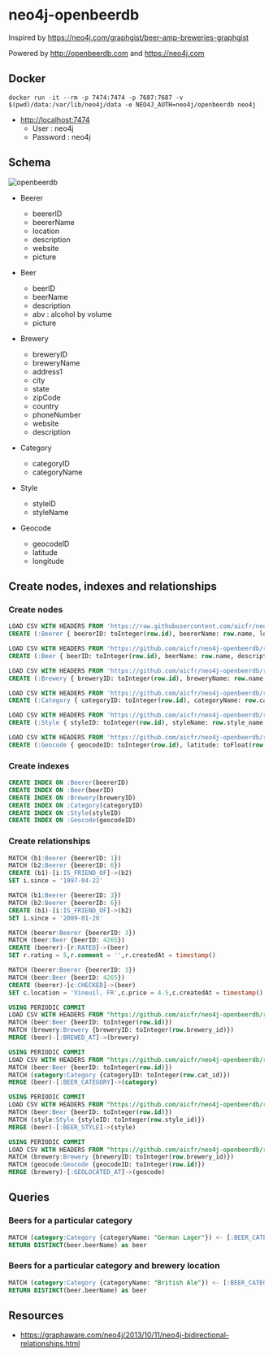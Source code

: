 # neo4j-openbeerdb

Inspired by https://neo4j.com/graphgist/beer-amp-breweries-graphgist

Powered by http://openbeerdb.com and https://neo4j.com

## Docker

```
docker run -it --rm -p 7474:7474 -p 7687:7687 -v $(pwd)/data:/var/lib/neo4j/data -e NEO4J_AUTH=neo4j/openbeerdb neo4j
```

* <http://localhost:7474>
  * User : neo4j
  * Password : neo4j

## Schema

![openbeerdb](http://www.plantuml.com/plantuml/png/XP3F2eCm38VlFaMF2le2Emp_PKuc4wemF8dM88AsKZk6Rx_gt8Q7iLCI-BvVIDn9LLBTXvw84NcDA9lQC7rTKLh4SOva7Ino8DJB8JHbfJhUseI9OK2kT2EnKjXuolhX1MS8Bjhi1TEku3OPPSVmZ_bouwmyqHYkOPcUpAdZ33VsJKfye9mNrATmWx3qyXqGw0sjs0W0MWRwYYYbnOxArDpZ1ydo8W7ZcxqY4GeccXMA84tI9MVTvY9lzF-U "openbeerdb")

* Beerer
  * beererID
  * beererName
  * location
  * description
  * website
  * picture

* Beer
  * beerID
  * beerName
  * description
  * abv : alcohol by volume
  * picture

* Brewery
  * breweryID
  * breweryName
  * address1
  * city
  * state
  * zipCode
  * country
  * phoneNumber
  * website
  * description

* Category
  * categoryID
  * categoryName

* Style
  * styleID
  * styleName

* Geocode
  * geocodeID
  * latitude
  * longitude

## Create nodes, indexes and relationships
### Create nodes

```sql
LOAD CSV WITH HEADERS FROM 'https://raw.githubusercontent.com/aicfr/neo4j-openbeerdb/master/beerers.csv' AS row
CREATE (:Beerer { beererID: toInteger(row.id), beererName: row.name, location: row.location, description: row.descript, website: row.website, picture: row.picture })

LOAD CSV WITH HEADERS FROM 'https://github.com/aicfr/neo4j-openbeerdb/raw/master/beers.csv' AS row
CREATE (:Beer { beerID: toInteger(row.id), beerName: row.name, description: row.descript, abv: toFloat(row.abv) })

LOAD CSV WITH HEADERS FROM 'https://github.com/aicfr/neo4j-openbeerdb/raw/master/breweries.csv' AS row
CREATE (:Brewery { breweryID: toInteger(row.id), breweryName: row.name, address1: row.address1, city: row.city, state: row.state, zipCode: row.code, country: row.country, phoneNumber: row.phone, website: row.website, description: row.descript })

LOAD CSV WITH HEADERS FROM 'https://github.com/aicfr/neo4j-openbeerdb/raw/master/categories.csv' AS row
CREATE (:Category { categoryID: toInteger(row.id), categoryName: row.cat_name })

LOAD CSV WITH HEADERS FROM 'https://github.com/aicfr/neo4j-openbeerdb/raw/master/styles.csv' AS row
CREATE (:Style { styleID: toInteger(row.id), styleName: row.style_name })

LOAD CSV WITH HEADERS FROM 'https://github.com/aicfr/neo4j-openbeerdb/raw/master/geocodes.csv' AS row
CREATE (:Geocode { geocodeID: toInteger(row.id), latitude: toFloat(row.latitude), longitude: toFloat(row.longitude) })
```

### Create indexes

```sql
CREATE INDEX ON :Beerer(beererID)
CREATE INDEX ON :Beer(beerID)
CREATE INDEX ON :Brewery(breweryID)
CREATE INDEX ON :Category(categoryID)
CREATE INDEX ON :Style(styleID)
CREATE INDEX ON :Geocode(geocodeID)
```

### Create relationships

```sql
MATCH (b1:Beerer {beererID: 1})
MATCH (b2:Beerer {beererID: 6})
CREATE (b1)-[i:IS_FRIEND_OF]->(b2)
SET i.since = '1997-04-22'

MATCH (b1:Beerer {beererID: 3})
MATCH (b2:Beerer {beererID: 6})
CREATE (b1)-[i:IS_FRIEND_OF]->(b2)
SET i.since = '2009-01-20'

MATCH (beerer:Beerer {beererID: 3})
MATCH (beer:Beer {beerID: 4265})
CREATE (beerer)-[r:RATED]->(beer)
SET r.rating = 5,r.comment = '',r.createdAt = timestamp()

MATCH (beerer:Beerer {beererID: 3})
MATCH (beer:Beer {beerID: 4265})
CREATE (beerer)-[c:CHECKED]->(beer)
SET c.location = 'Vineuil, FR',c.price = 4.5,c.createdAt = timestamp()

USING PERIODIC COMMIT
LOAD CSV WITH HEADERS FROM "https://github.com/aicfr/neo4j-openbeerdb/raw/master/beers.csv" AS row
MATCH (beer:Beer {beerID: toInteger(row.id)})
MATCH (brewery:Brewery {breweryID: toInteger(row.brewery_id)})
MERGE (beer)-[:BREWED_AT]->(brewery)

USING PERIODIC COMMIT
LOAD CSV WITH HEADERS FROM "https://github.com/aicfr/neo4j-openbeerdb/raw/master/beers.csv" AS row
MATCH (beer:Beer {beerID: toInteger(row.id)})
MATCH (category:Category {categoryID: toInteger(row.cat_id)})
MERGE (beer)-[:BEER_CATEGORY]->(category)

USING PERIODIC COMMIT
LOAD CSV WITH HEADERS FROM "https://github.com/aicfr/neo4j-openbeerdb/raw/master/beers.csv" AS row
MATCH (beer:Beer {beerID: toInteger(row.id)})
MATCH (style:Style {styleID: toInteger(row.style_id)})
MERGE (beer)-[:BEER_STYLE]->(style)

USING PERIODIC COMMIT
LOAD CSV WITH HEADERS FROM "https://github.com/aicfr/neo4j-openbeerdb/raw/master/geocodes.csv" AS row
MATCH (brewery:Brewery {breweryID: toInteger(row.brewery_id)})
MATCH (geocode:Geocode {geocodeID: toInteger(row.id)})
MERGE (brewery)-[:GEOLOCATED_AT]->(geocode)
```

## Queries
### Beers for a particular category

```sql
MATCH (category:Category {categoryName: "German Lager"}) <- [:BEER_CATEGORY]- (beer:Beer)
RETURN DISTINCT(beer.beerName) as beer
```

### Beers for a particular category and brewery location

```sql
MATCH (category:Category {categoryName: "British Ale"}) <- [:BEER_CATEGORY]- (beer:Beer) -[:BREWED_AT] -> (brewery:Brewery {country: "United Kingdom"})
RETURN DISTINCT(beer.beerName) as beer
```

## Resources

* <https://graphaware.com/neo4j/2013/10/11/neo4j-bidirectional-relationships.html>
